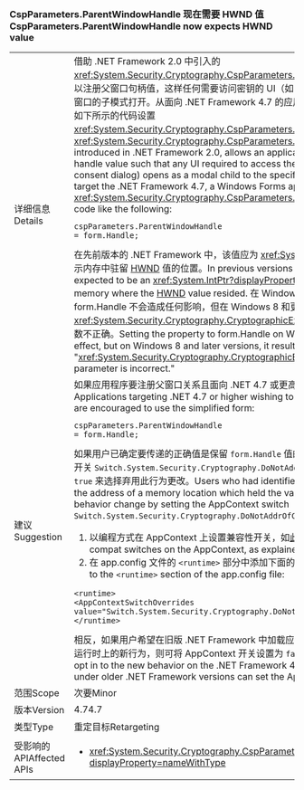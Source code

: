 ### <a name="cspparametersparentwindowhandle-now-expects-hwnd-value"></a><span data-ttu-id="fa86d-101">CspParameters.ParentWindowHandle 现在需要 HWND 值</span><span class="sxs-lookup"><span data-stu-id="fa86d-101">CspParameters.ParentWindowHandle now expects HWND value</span></span>

|   |   |
|---|---|
|<span data-ttu-id="fa86d-102">详细信息</span><span class="sxs-lookup"><span data-stu-id="fa86d-102">Details</span></span>|<span data-ttu-id="fa86d-103">借助 .NET Framework 2.0 中引入的 <xref:System.Security.Cryptography.CspParameters.ParentWindowHandle> 值，应用程序可以注册父窗口句柄值，这样任何需要访问密钥的 UI（如 PIN 提示或同意对话框）将会作为指定窗口的子模式打开。从面向 .NET Framework 4.7 的应用开始，Windows 窗体应用程序可使用如下所示的代码设置 <xref:System.Security.Cryptography.CspParameters.ParentWindowHandle> 属性：</span><span class="sxs-lookup"><span data-stu-id="fa86d-103">The <xref:System.Security.Cryptography.CspParameters.ParentWindowHandle> value, introduced in .NET Framework 2.0, allows an application to register a parent window handle value such that any UI required to access the key (such as a PIN prompt or consent dialog) opens as a modal child to the specified window.Starting with apps that target the .NET Framework 4.7, a Windows Forms application can set the <xref:System.Security.Cryptography.CspParameters.ParentWindowHandle> property with code like the following:</span></span><pre><code class="language-C#">cspParameters.ParentWindowHandle = form.Handle;&#13;&#10;</code></pre><span data-ttu-id="fa86d-104">在先前版本的 .NET Framework 中，该值应为 <xref:System.IntPtr?displayProperty=name>，表示内存中驻留 [HWND](https://msdn.microsoft.com/library/windows/desktop/aa383751.aspx#HWND) 值的位置。</span><span class="sxs-lookup"><span data-stu-id="fa86d-104">In previous versions of the .NET Framework, the value was expected to be an <xref:System.IntPtr?displayProperty=name> representing a location in memory where the [HWND](https://msdn.microsoft.com/library/windows/desktop/aa383751.aspx#HWND) value resided.</span></span> <span data-ttu-id="fa86d-105">在 Windows 7 和更早版本上，将属性设置为 form.Handle 不会造成任何影响，但在 Windows 8 和更高版本中，此操作会导致 <xref:System.Security.Cryptography.CryptographicException?displayProperty=name>：参数不正确。</span><span class="sxs-lookup"><span data-stu-id="fa86d-105">Setting the property to form.Handle on Windows 7 and earlier versions had no effect, but on Windows 8 and later versions, it results in a &quot;<xref:System.Security.Cryptography.CryptographicException?displayProperty=name>: The parameter is incorrect.&quot;</span></span>|
|<span data-ttu-id="fa86d-106">建议</span><span class="sxs-lookup"><span data-stu-id="fa86d-106">Suggestion</span></span>|<span data-ttu-id="fa86d-107">如果应用程序要注册父窗口关系且面向 .NET 4.7 或更高版本，建议使用简易窗体：</span><span class="sxs-lookup"><span data-stu-id="fa86d-107">Applications targeting .NET 4.7 or higher wishing to register a parent window relationship are encouraged to use the simplified form:</span></span><pre><code class="language-C#">cspParameters.ParentWindowHandle = form.Handle;&#13;&#10;</code></pre><span data-ttu-id="fa86d-108">如果用户已确定要传递的正确值是保留 <code>form.Handle</code> 值的内存位置地址，可通过将 AppContext 开关 <code>Switch.System.Security.Cryptography.DoNotAddrOfCspParentWindowHandle</code> 设置为 <code>true</code> 来选择弃用此行为更改。</span><span class="sxs-lookup"><span data-stu-id="fa86d-108">Users who had identified that the correct value to pass was the address of a memory location which held the value <code>form.Handle</code> can opt out of the behavior change by setting the AppContext switch <code>Switch.System.Security.Cryptography.DoNotAddrOfCspParentWindowHandle</code> to <code>true</code>.</span></span><ol><li><span data-ttu-id="fa86d-109">以编程方式在 AppContext 上设置兼容性开关，如[此处](http://blogs.msdn.com/b/dotnet/archive/2015/04/29/net-announcements-at-build-2015.aspx#dotnet46)所述</span><span class="sxs-lookup"><span data-stu-id="fa86d-109">By programmatically setting compat switches on the AppContext, as explained [here](http://blogs.msdn.com/b/dotnet/archive/2015/04/29/net-announcements-at-build-2015.aspx#dotnet46)</span></span></li><li><span data-ttu-id="fa86d-110">在 app.config 文件的 <code>&lt;runtime&gt;</code> 部分中添加下面的代码行：</span><span class="sxs-lookup"><span data-stu-id="fa86d-110">By adding the following line to the <code>&lt;runtime&gt;</code> section of the app.config file:</span></span></li></ol><pre><code class="language-xml">&lt;runtime&gt;&#13;&#10;&lt;AppContextSwitchOverrides value=&quot;Switch.System.Security.Cryptography.DoNotAddrOfCspParentWindowHandle=true&quot;/&gt;&#13;&#10;&lt;/runtime&gt;&#13;&#10;</code></pre><span data-ttu-id="fa86d-111">相反，如果用户希望在旧版 .NET Framework 中加载应用程序时选择启用 .NET Framework 4.7 运行时上的新行为，则可将 AppContext 开关设置为 <code>false</code>。</span><span class="sxs-lookup"><span data-stu-id="fa86d-111">Conversely, users who wish to opt in to the new behavior on the .NET Framework 4.7 runtime when the application loads under older .NET Framework versions can set the AppContext switch to <code>false</code>.</span></span>|
|<span data-ttu-id="fa86d-112">范围</span><span class="sxs-lookup"><span data-stu-id="fa86d-112">Scope</span></span>|<span data-ttu-id="fa86d-113">次要</span><span class="sxs-lookup"><span data-stu-id="fa86d-113">Minor</span></span>|
|<span data-ttu-id="fa86d-114">版本</span><span class="sxs-lookup"><span data-stu-id="fa86d-114">Version</span></span>|<span data-ttu-id="fa86d-115">4.7</span><span class="sxs-lookup"><span data-stu-id="fa86d-115">4.7</span></span>|
|<span data-ttu-id="fa86d-116">类型</span><span class="sxs-lookup"><span data-stu-id="fa86d-116">Type</span></span>|<span data-ttu-id="fa86d-117">重定目标</span><span class="sxs-lookup"><span data-stu-id="fa86d-117">Retargeting</span></span>|
|<span data-ttu-id="fa86d-118">受影响的 API</span><span class="sxs-lookup"><span data-stu-id="fa86d-118">Affected APIs</span></span>|<ul><li><xref:System.Security.Cryptography.CspParameters.ParentWindowHandle?displayProperty=nameWithType></li></ul>|

